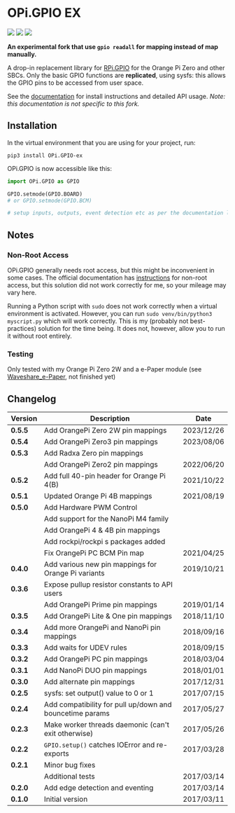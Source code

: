 # OPi.GPIO EX

![](https://img.shields.io/pypi/pyversions/OPi.GPIO-ex.svg)
![](https://img.shields.io/pypi/v/OPi.GPIO-ex.svg)
![](https://img.shields.io/maintenance/yes/2024.svg)

**An experimental fork that use `gpio readall` for mapping instead of map manually.**

A drop-in replacement library for [RPi.GPIO](https://sourceforge.net/projects/raspberry-gpio-python) for the Orange Pi Zero and other SBCs.
Only the basic GPIO functions are **replicated**, using sysfs: this allows the GPIO pins to be accessed from user space.

See the [documentation](https://opi-gpio.readthedocs.io) for install instructions and detailed API usage.
*Note: this documentation is not specific to this fork.*

## Installation

In the virtual environment that you are using for your project, run:

`pip3 install OPi.GPIO-ex`

OPi.GPIO is now accessible like this:
```python
import OPi.GPIO as GPIO

GPIO.setmode(GPIO.BOARD)
# or GPIO.setmode(GPIO.BCM)

# setup inputs, outputs, event detection etc as per the documentation linked above
```

## Notes

### Non-Root Access

OPi.GPIO generally needs root access, but this might be inconvenient in some cases. The official documentation has
[instructions](https://opi-gpio.readthedocs.io/en/latest/install.html#non-root-access) for non-root access, but this
solution did not work correctly for me, so your mileage may vary here.

Running a Python script with `sudo` does not work correctly when a virtual environment is activated. However,
you can run `sudo venv/bin/python3 myscript.py` which will work correctly. This is my (probably not best-practices)
solution for the time being. It does not, however, allow you to run it without root entirely.

### Testing

Only tested with my Orange Pi Zero 2W and a e-Paper module (see [Waveshare_e-Paper](https://github.com/zetaloop/Waveshare_e-Paper), not finished yet)

## Changelog

| Version   | Description                                              | Date       |
| --------- | -------------------------------------------------------- | ---------- |
| **0.5.5** | Add OrangePi Zero 2W pin mappings                        | 2023/12/26 |
| **0.5.4** | Add OrangePi Zero3 pin mappings                          | 2023/08/06 |
| **0.5.3** | Add Radxa Zero pin mappings                              |            |
|           | Add OrangePi Zero2 pin mappings                          | 2022/06/20 |
| **0.5.2** | Add full 40-pin header for Orange Pi 4(B)                | 2021/10/22 |
| **0.5.1** | Updated Orange Pi 4B mappings                            | 2021/08/19 |
| **0.5.0** | Add Hardware PWM Control                                 |            |
|           | Add support for the NanoPi M4 family                     |            |
|           | Add OrangePi 4 & 4B pin mappings                         |            |
|           | Add rockpi/rockpi s packages added                       |            |
|           | Fix OrangePi PC BCM Pin map                              | 2021/04/25 |
| **0.4.0** | Add various new pin mappings for Orange Pi variants      | 2019/10/21 |
| **0.3.6** | Expose pullup resistor constants to API users            |            |
|           | Add OrangePi Prime pin mappings                          | 2019/01/14 |
| **0.3.5** | Add OrangePi Lite & One pin mappings                     | 2018/11/10 |
| **0.3.4** | Add more OrangePi and NanoPi pin mappings                | 2018/09/16 |
| **0.3.3** | Add waits for UDEV rules                                 | 2018/09/15 |
| **0.3.2** | Add OrangePi PC pin mappings                             | 2018/03/04 |
| **0.3.1** | Add NanoPi DUO pin mappings                              | 2018/01/01 |
| **0.3.0** | Add alternate pin mappings                               | 2017/12/31 |
| **0.2.5** | sysfs: set output() value to 0 or 1                      | 2017/07/15 |
| **0.2.4** | Add compatibility for pull up/down and bouncetime params | 2017/05/27 |
| **0.2.3** | Make worker threads daemonic (can't exit otherwise)      | 2017/05/26 |
| **0.2.2** | ``GPIO.setup()`` catches IOError and re-exports          | 2017/03/28 |
| **0.2.1** | Minor bug fixes                                          |            |
|           | Additional tests                                         | 2017/03/14 |
| **0.2.0** | Add edge detection and eventing                          | 2017/03/14 |
| **0.1.0** | Initial version                                          | 2017/03/11 |
